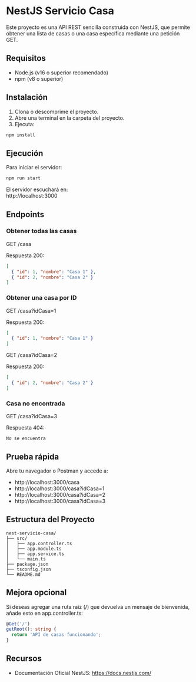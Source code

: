 # NestJS Servicio Casa

Este proyecto es una API REST sencilla construida con NestJS, que permite obtener una lista de casas o una casa específica mediante una petición GET.

## Requisitos

- Node.js (v16 o superior recomendado)
- npm (v8 o superior)

## Instalación

1. Clona o descomprime el proyecto.
2. Abre una terminal en la carpeta del proyecto.
3. Ejecuta:

```bash
npm install
```

## Ejecución

Para iniciar el servidor:

```bash
npm run start
```

El servidor escuchará en:  
http://localhost:3000

## Endpoints

### Obtener todas las casas

GET /casa

Respuesta 200:
```json
[
  { "id": 1, "nombre": "Casa 1" },
  { "id": 2, "nombre": "Casa 2" }
]
```

### Obtener una casa por ID

GET /casa?idCasa=1

Respuesta 200:
```json
[
  { "id": 1, "nombre": "Casa 1" }
]
```

GET /casa?idCasa=2

Respuesta 200:
```json
[
  { "id": 2, "nombre": "Casa 2" }
]
```

### Casa no encontrada

GET /casa?idCasa=3

Respuesta 404:
```
No se encuentra
```

## Prueba rápida

Abre tu navegador o Postman y accede a:

- http://localhost:3000/casa
- http://localhost:3000/casa?idCasa=1
- http://localhost:3000/casa?idCasa=2
- http://localhost:3000/casa?idCasa=3

## Estructura del Proyecto

```
nest-servicio-casa/
├── src/
│   ├── app.controller.ts
│   ├── app.module.ts
│   ├── app.service.ts
│   └── main.ts
├── package.json
├── tsconfig.json
└── README.md
```

## Mejora opcional

Si deseas agregar una ruta raíz (/) que devuelva un mensaje de bienvenida, añade esto en app.controller.ts:

```ts
@Get('/')
getRoot(): string {
  return 'API de casas funcionando';
}
```

## Recursos

- Documentación Oficial NestJS: https://docs.nestjs.com/
